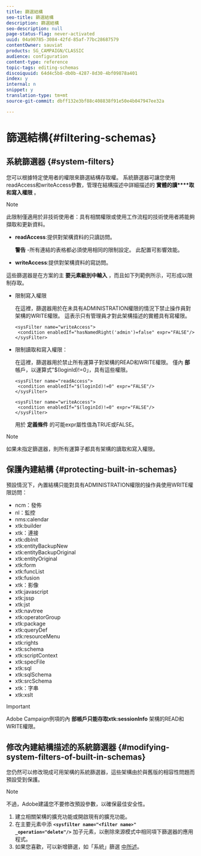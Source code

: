 ```yaml
---
title: 篩選結構
seo-title: 篩選結構
description: 篩選結構
seo-description: null
page-status-flag: never-activated
uuid: 04a90785-3084-42fd-85af-77bc28687579
contentOwner: sauviat
products: SG_CAMPAIGN/CLASSIC
audience: configuration
content-type: reference
topic-tags: editing-schemas
discoiquuid: 64d4c5b8-db0b-4287-8d30-4bf09878a401
index: y
internal: n
snippet: y
translation-type: tm+mt
source-git-commit: dbff132e3bf88c408838f91e50e4b047947ee32a

---
```



# 篩選結構{#filtering-schemas}

## 系統篩選器 {#system-filters}

您可以根據特定使用者的權限來篩選結構存取權。 系統篩選器可讓您使用readAccess和writeAccess參數，管理在結構描述中詳細描述的 **實體的讀****取和寫入權限** 。

>[!NOTE]
>
>此限制僅適用於非技術使用者：具有相關權限或使用工作流程的技術使用者將能夠擷取和更新資料。

* **readAccess**:提供對架構資料的只讀訪問。

   **警告** -所有連結的表格都必須使用相同的限制設定。 此配置可影響效能。

* **writeAccess**:提供對架構資料的寫訪問。

這些篩選器是在方案的主 **要元素級別中輸入** ，而且如下列範例所示，可形成以限制存取。

* 限制寫入權限

   在這裡，篩選器用於在未具有ADMINISTRATION權限的情況下禁止操作員對架構的WRITE權限。 這表示只有管理員才對此架構描述的實體具有寫權限。

   ```
   <sysFilter name="writeAccess">      
    <condition enabledIf="hasNamedRight('admin')=false" expr="FALSE"/>    
   </sysFilter>
   ```

* 限制讀取和寫入權限：

   在這裡，篩選器用於禁止所有運算子對架構的READ和WRITE權限。 僅內 **部** 帳戶，以運算式&quot;$(loginId)!=0」，具有這些權限。

   ```
   <sysFilter name="readAccess"> 
    <condition enabledIf="$(loginId)!=0" expr="FALSE"/>
   </sysFilter>
   
   <sysFilter name="writeAccess">  
    <condition enabledIf="$(loginId)!=0" expr="FALSE"/>
   </sysFilter>
   ```

   用於 **定義條件** 的可能expr屬性值為TRUE或FALSE。

>[!NOTE]
>
>如果未指定篩選器，則所有運算子都具有架構的讀取和寫入權限。

## 保護內建結構 {#protecting-built-in-schemas}

預設情況下，內置結構只能對具有ADMINISTRATION權限的操作員使用WRITE權限訪問：

* ncm：發佈
* nl：監控
* nms:calendar
* xtk:builder
* xtk：連接
* xtk:dbInit
* xtk:entityBackupNew
* xtk:entityBackupOriginal
* xtk:entityOriginal
* xtk:form
* xtk:funcList
* xtk:fusion
* xtk：影像
* xtk:javascript
* xtk:jssp
* xtk:jst
* xtk:navtree
* xtk:operatorGroup
* xtk:package
* xtk:queryDef
* xtk:resourceMenu
* xtk:rights
* xtk:schema
* xtk:scriptContext
* xtk:specFile
* xtk:sql
* xtk:sqlSchema
* xtk:srcSchema
* xtk：字串
* xtk:xslt

>[!IMPORTANT]
>
>Adobe Campaign例項的內 **部帳戶只能存取xtk:sessionInfo** 架構的READ和WRITE權限。

## 修改內建結構描述的系統篩選器 {#modifying-system-filters-of-built-in-schemas}

您仍然可以修改現成可用架構的系統篩選器，這些架構由於與舊版的相容性問題而預設受到保護。

>[!NOTE]
>
>不過，Adobe建議您不要修改預設參數，以確保最佳安全性。

1. 建立相關架構的擴充功能或開啟現有的擴充功能。
1. 在主要元素中添 **`<sysfilter name="<filter name>" _operation="delete"/>`** 加子元素，以刪除來源模式中相同項下篩選器的應用程式。
1. 如果您喜歡，可以新增篩選，如「系統」篩選 [中所述](#system-filters)。

